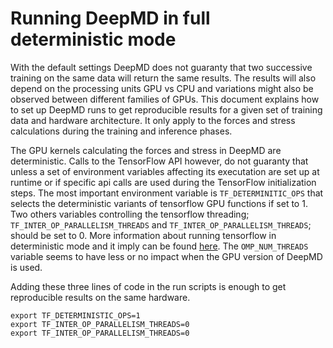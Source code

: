 # Running DeepMD in full deterministic mode

With the default settings DeepMD does not guaranty that two successive training on the same data will return the same results. The results will also depend on the processing units GPU vs CPU and variations might also be observed between different families of GPUs. This document explains how to set up DeepMD runs to get reproducible results for a given set of training data and hardware architecture. It only apply to the forces and stress calculations during the training and inference phases.

The GPU kernels calculating the forces and stress in DeepMD are deterministic. Calls to the TensorFlow API however, do not guaranty that unless a set of environment variables affecting its executation are set up at runtime or if specific api calls are used during the TensorFlow initialization steps. The most important environment variable is `TF_DETERMINITIC_OPS` that selects the deterministic variants of tensorflow GPU functions if set to 1. Two others variables controlling the tensorflow threading; `TF_INTER_OP_PARALLELISM_THREADS` and `TF_INTER_OP_PARALLELISM_THREADS`; should be set to 0. More information about running tensorflow in deterministic mode and it imply can be found [here](https://www.tensorflow.org/api_docs/python/tf/config/experimental/enable_op_determinism). The `OMP_NUM_THREADS` variable seems to have less or no impact when the GPU version of DeepMD is used.

Adding these three lines of code in the run scripts is enough to get reproducible results on the same hardware.

```[sh]
export TF_DETERMINISTIC_OPS=1
export TF_INTER_OP_PARALLELISM_THREADS=0
export TF_INTER_OP_PARALLELISM_THREADS=0
```


